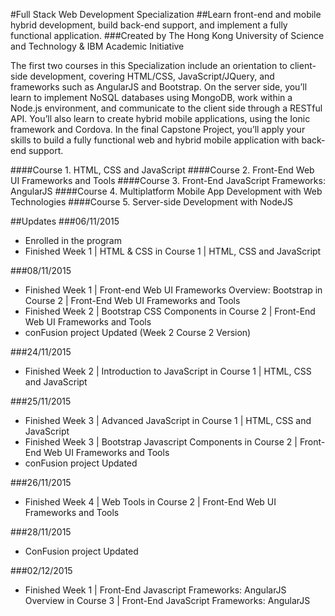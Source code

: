 #Full Stack Web Development Specialization
##Learn front-end and mobile hybrid development, build back-end support, and implement a fully functional application. 
###Created by The Hong Kong University of Science and Technology & IBM Academic Initiative

The first two courses in this Specialization include an orientation to client-side development, covering HTML/CSS, JavaScript/JQuery, and frameworks such as AngularJS and Bootstrap. On the server side, you’ll learn to implement NoSQL databases using MongoDB, work within a Node.js environment, and communicate to the client side through a RESTful API. You’ll also learn to create hybrid mobile applications, using the Ionic framework and Cordova. In the final Capstone Project, you’ll apply your skills to build a fully functional web and hybrid mobile application with back-end support.

####Course 1. HTML, CSS and JavaScript
####Course 2. Front-End Web UI Frameworks and Tools
####Course 3. Front-End JavaScript Frameworks: AngularJS
####Course 4. Multiplatform Mobile App Development with Web Technologies
####Course 5. Server-side Development with NodeJS

##Updates
###06/11/2015
- Enrolled in the program
- Finished Week 1 | HTML & CSS in Course 1 | HTML, CSS and JavaScript

###08/11/2015
- Finished Week 1 | Front-end Web UI Frameworks Overview: Bootstrap in Course 2 | Front-End Web UI Frameworks and Tools
- Finished Week 2 | Bootstrap CSS Components in Course 2 | Front-End Web UI Frameworks and Tools
- conFusion project Updated (Week 2 Course 2 Version)

###24/11/2015
- Finished Week 2 | Introduction to JavaScript in Course 1 | HTML, CSS and JavaScript

###25/11/2015
- Finished Week 3 | Advanced JavaScript in Course 1 | HTML, CSS and JavaScript
- Finished Week 3 | Bootstrap Javascript Components in Course 2 | Front-End Web UI Frameworks and Tools
- conFusion project Updated

###26/11/2015
- Finished Week 4 | Web Tools in Course 2 | Front-End Web UI Frameworks and Tools

###28/11/2015
- ConFusion project Updated

###02/12/2015
- Finished Week 1 | Front-End Javascript Frameworks: AngularJS Overview in Course 3 | Front-End JavaScript Frameworks: AngularJS